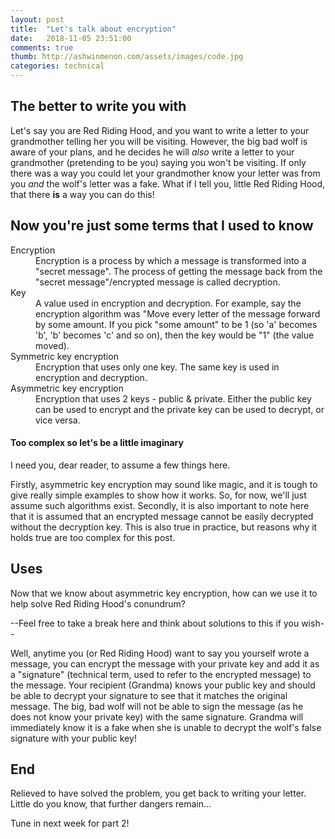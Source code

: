 ```yaml
---
layout: post
title:  "Let's talk about encryption"
date:   2018-11-05 23:51:00
comments: true
thumb: http://ashwinmenon.com/assets/images/code.jpg
categories: technical
---
```


## The better to write you with
Let's say you are Red Riding Hood, and you want to write a letter to your grandmother telling her you will be visiting. However, the big bad wolf is aware of your plans, and he decides he will *also* write a letter to your grandmother (pretending to be you) saying you won't be visiting. If only there was a way you could let your grandmother know your letter was from you *and* the wolf's letter was a fake. What if I tell you, little Red Riding Hood, that there **is** a way you can do this!

## Now you're just some terms that I used to know
<dl>
<dt>Encryption</dt>
<dd>Encryption is a process by which a message is transformed into a "secret message". The process of getting the message back from the "secret message"/encrypted message is called decryption.</dd>

<dt>Key</dt>
<dd>A value used in encryption and decryption. For example, say the encryption algorithm was "Move every letter of the message forward by some amount. If you pick "some amount" to be 1 (so 'a' becomes 'b', 'b' becomes 'c' and so on), then the key would be "1" (the value moved).</dd>

<dt>Symmetric key encryption</dt>
<dd>Encryption that uses only one key. The same key is used in encryption and decryption.</dd>

<dt>Asymmetric key encryption</dt>
<dd>Encryption that uses 2 keys - public & private. Either the public key can be used to encrypt and the private key can be used to decrypt, or vice versa.</dd>
</dl>

#### Too complex so let's be a little imaginary
I need you, dear reader, to assume a few things here.

Firstly, asymmetric key encryption may sound like magic, and it is tough to give really simple examples to show how it works. So, for now, we'll just assume such algorithms exist. Secondly, it is also important to note here that it is assumed that an encrypted message cannot be easily decrypted without the decryption key. This is also true in practice, but reasons why it holds true are too complex for this post.  

## Uses
Now that we know about asymmetric key encryption, how can we use it to help solve Red Riding Hood's conundrum?  

--Feel free to take a break here and think about solutions to this if you wish--  

Well, anytime you (or Red Riding Hood) want to say you yourself wrote a message, you can encrypt the message with your private key and add it as a "signature" (technical term, used to refer to the encrypted message) to the message. Your recipient (Grandma) knows your public key and should be able to decrypt your signature to see that it matches the original message. The big, bad wolf will not be able to sign the message (as he does not know your private key) with the same signature. Grandma will immediately know it is a fake when she is unable to decrypt the wolf's false signature with your public key!

## End
Relieved to have solved the problem, you get back to writing your letter. Little do you know, that further dangers remain...

Tune in next week for part 2!
